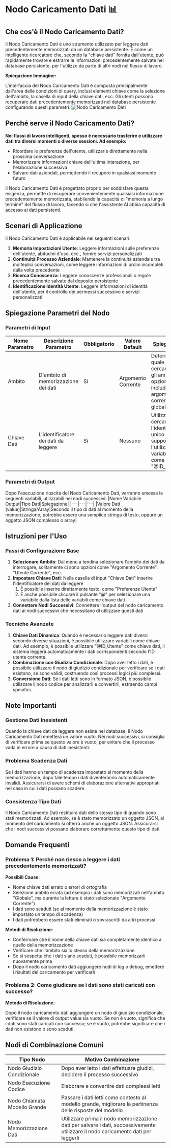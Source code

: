 # Nodo Caricamento Dati 📊

## Che cos'è il Nodo Caricamento Dati?

Il Nodo Caricamento Dati è uno strumento utilizzato per leggere dati precedentemente memorizzati da un database persistente. È come un intelligente ricercatore che, secondo la "chiave dati" fornita dall'utente, può rapidamente trovare e estrarre le informazioni precedentemente salvate nel database persistente, per l'utilizzo da parte di altri nodi nel flusso di lavoro.

**Spiegazione Immagine:**

L'interfaccia del Nodo Caricamento Dati è composta principalmente dall'area delle condizioni di query, inclusi elementi chiave come la selezione dell'ambito, la casella di input della chiave dati, ecc. Gli utenti possono recuperare dati precedentemente memorizzati nel database persistente configurando questi parametri.
![Nodo Caricamento Dati](https://cdn.letsmagic.cn/static/img/Data-loading.png)

## Perché serve il Nodo Caricamento Dati?

**Nei flussi di lavoro intelligenti, spesso è necessario trasferire e utilizzare dati tra diversi momenti o diverse sessioni. Ad esempio:**
- Ricordare le preferenze dell'utente, utilizzarle direttamente nella prossima conversazione
- Memorizzare informazioni chiave dell'ultima interazione, per l'elaborazione successiva
- Salvare dati aziendali, permettendo il recupero in qualsiasi momento futuro

Il Nodo Caricamento Dati è progettato proprio per soddisfare questa esigenza, permette di recuperare convenientemente qualsiasi informazione precedentemente memorizzata, stabilendo la capacità di "memoria a lungo termine" del flusso di lavoro, facendo sì che l'assistente AI abbia capacità di accesso ai dati persistenti.

## Scenari di Applicazione

Il Nodo Caricamento Dati è applicabile nei seguenti scenari:
1. **Memoria Impostazioni Utente**: Leggere informazioni sulle preferenze dell'utente, abitudini d'uso, ecc., fornire servizi personalizzati
2. **Continuità Processo Aziendale**: Mantenere la continuità aziendale tra molteplici conversazioni, come leggere informazioni di ordini incompleti dalla volta precedente
3. **Ricerca Conoscenza**: Leggere conoscenze professionali o regole precedentemente salvate dal deposito persistente
4. **Identificazione Identità Utente**: Leggere informazioni di identità dell'utente, per il controllo dei permessi successivo e servizi personalizzati

## Spiegazione Parametri del Nodo

### Parametri di Input

|Nome Parametro|Descrizione Parametro|Obbligatorio|Valore Default|Spiegazione|
|---|---|---|---|---|
|Ambito|D'ambito di memorizzazione dei dati|Sì|Argomento Corrente|Determina da quale ambito cercare i dati, gli ambiti opzionali includono: argomento corrente, globale, ecc.|
|Chiave Dati|L'identificatore dei dati da leggere|Sì|Nessuno|Utilizzato per cercare l'identificatore unico dei dati, supporta l'utilizzo di variabili, come "@ID_Utente"|

### Parametri di Output

Dopo l'esecuzione riuscita del Nodo Caricamento Dati, verranno emesse le seguenti variabili, utilizzabili nei nodi successivi:
|Nome Variabile Output|Tipo Dati|Spiegazione|
|---|---|---|
|Valore Dati (value)|Stringa/Array|Secondo il tipo di dati al momento della memorizzazione, potrebbe essere una semplice stringa di testo, oppure un oggetto JSON complesso o array|

## Istruzioni per l'Uso

### Passi di Configurazione Base

1. **Selezionare Ambito**: Dal menu a tendina selezionare l'ambito dei dati da interrogare, solitamente ci sono opzioni come "Argomento Corrente", "Utente Corrente", ecc.
2. **Impostare Chiave Dati**: Nella casella di input "Chiave Dati" inserire l'identificatore dei dati da leggere
    1. È possibile inserire direttamente testo, come "Preferenze Utente"
    2. È anche possibile cliccare il pulsante "@" per selezionare una variabile dalla lista delle variabili come chiave dati
3. **Connettere Nodi Successivi**: Connettere l'output del nodo caricamento dati ai nodi successivi che necessitano di utilizzare questi dati

### Tecniche Avanzate

1. **Chiave Dati Dinamica**: Quando è necessario leggere dati diversi secondo diverse situazioni, è possibile utilizzare variabili come chiave dati. Ad esempio, è possibile utilizzare "@ID_Utente" come chiave dati, il sistema leggerà automaticamente i dati corrispondenti secondo l'ID utente corrente.
2. **Combinazione con Giudizio Condizionale**: Dopo aver letto i dati, è possibile utilizzare il nodo di giudizio condizionale per verificare se i dati esistono, se sono validi, costruendo così processi logici più complessi.
3. **Conversione Dati**: Se i dati letti sono in formato JSON, è possibile utilizzare il nodo codice per analizzarli e convertirli, estraendo campi specifici.

## Note Importanti

### Gestione Dati Inesistenti

Quando la chiave dati da leggere non esiste nel database, il Nodo Caricamento Dati emetterà un valore vuoto. Nei nodi successivi, si consiglia di verificare prima se questo valore è vuoto, per evitare che il processo vada in errore a causa di dati inesistenti.

### Problema Scadenza Dati

Se i dati hanno un tempo di scadenza impostato al momento della memorizzazione, dopo tale tempo i dati diventeranno automaticamente invalidi. Assicurarsi di avere schemi di elaborazione alternativi appropriati nel caso in cui i dati possano scadere.

### Consistenza Tipo Dati

Il Nodo Caricamento Dati restituirà dati dello stesso tipo di quando sono stati memorizzati. Ad esempio, se è stato memorizzato un oggetto JSON, al momento del caricamento si otterrà anche un oggetto JSON. Assicurarsi che i nodi successivi possano elaborare correttamente questo tipo di dati.

## Domande Frequenti

### Problema 1: Perché non riesco a leggere i dati precedentemente memorizzati?

**Possibili Cause**:
- Nome chiave dati errato o errori di ortografia
- Selezione ambito errata (ad esempio i dati sono memorizzati nell'ambito "Globale", ma durante la lettura è stato selezionato "Argomento Corrente")
- I dati sono scaduti (se al momento della memorizzazione è stato impostato un tempo di scadenza)
- I dati potrebbero essere stati eliminati o sovrascritti da altri processi

**Metodi di Risoluzione**:
- Confermare che il nome della chiave dati sia completamente identico a quello della memorizzazione
- Verificare che l'ambito sia lo stesso della memorizzazione
- Se si sospetta che i dati siano scaduti, è possibile memorizzarli nuovamente prima
- Dopo il nodo caricamento dati aggiungere nodi di log o debug, emettere i risultati del caricamento per verificarli

### Problema 2: Come giudicare se i dati sono stati caricati con successo?

**Metodo di Risoluzione**:

Dopo il nodo caricamento dati aggiungere un nodo di giudizio condizionale, verificare se il valore di output value sia vuoto. Se non è vuoto, significa che i dati sono stati caricati con successo; se è vuoto, potrebbe significare che i dati non esistono o sono scaduti.

## Nodi di Combinazione Comuni

|Tipo Nodo|Motivo Combinazione|
|---|---|
|Nodo Giudizio Condizionale|Dopo aver letto i dati effettuare giudizi, decidere il processo successivo|
|Nodo Esecuzione Codice|Elaborare e convertire dati complessi letti|
|Nodo Chiamata Modello Grande|Passare i dati letti come contesto al modello grande, migliorare la pertinenza delle risposte del modello|
|Nodo Memorizzazione Dati|Utilizzare prima il nodo memorizzazione dati per salvare i dati, successivamente utilizzare il nodo caricamento dati per leggerli|